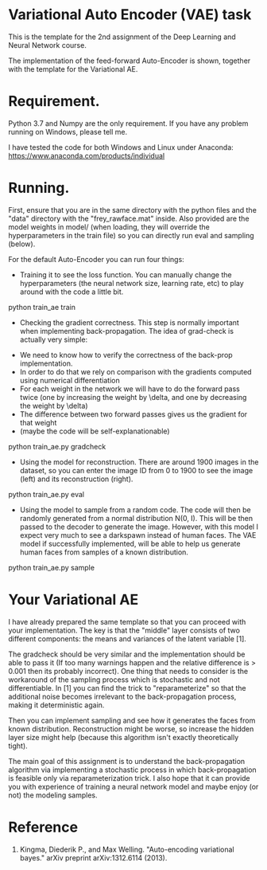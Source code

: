 # Variational Auto Encoder (VAE) task

This is the template for the 2nd assignment of the Deep Learning and Neural Network course.

The implementation of the feed-forward Auto-Encoder is shown, together with the template for the Variational AE.

# Requirement.

Python 3.7 and Numpy are the only requirement. If you have any problem running on Windows, please tell me. 

I have tested the code for both Windows and Linux under Anaconda: https://www.anaconda.com/products/individual 

# Running.

First, ensure that you are in the same directory with the python files and the "data" directory with the "frey_rawface.mat" inside. Also provided are the model weights in model/ (when loading, they will override the hyperparameters in the train file) so you can directly run eval and sampling (below).

For the default Auto-Encoder you can run four things:

- Training it to see the loss function. You can manually change the hyperparameters (the neural network size, learning rate, etc) to play around with the code a little bit.

python train_ae train

- Checking the gradient correctness. This step is normally important when implementing back-propagation. The idea of grad-check is actually very simple:

+ We need to know how to verify the correctness of the back-prop implementation.
+ In order to do that we rely on comparison with the gradients computed using numerical differentiation
+ For each weight in the network we will have to do the forward pass twice (one by increasing the weight by \delta, and one by decreasing the weight by \delta)
+ The difference between two forward passes gives us the gradient for that weight
+ (maybe the code will be self-explanationable)

python train_ae.py gradcheck

- Using the model for reconstruction. There are around 1900 images in the dataset, so you can enter the image ID from 0 to 1900 to see the image (left) and its reconstruction (right).

python train_ae.py eval

- Using the model to sample from a random code. The code will then be randomly generated from a normal distribution N(0, I). This will be then passed to the decoder to generate the image. However, with this model I expect very much to see a darkspawn instead of human faces. The VAE model if successfully implemented, will be able to help us generate human faces from samples of a known distribution. 
 
python train_ae.py sample

# Your Variational AE
I have already prepared the same template so that you can proceed with your implementation. The key is that the "middle" layer consists of two different components: the means and variances of the latent variable [1].  

The gradcheck should be very similar and the implementation should be able to pass it (If too many warnings happen and the relative difference is > 0.001 then its probably incorrect). One thing that needs to consider is the workaround of the sampling process which is stochastic and not differentiable. In [1] you can find the trick to "reparameterize" so that the additional noise becomes irrelevant to the back-propagation process, making it deterministic again. 

Then you can implement sampling and see how it generates the faces from known distribution. Reconstruction might be worse, so increase the hidden layer size might help (because this algorithm isn't exactly theoretically tight). 

The main goal of this assignment is to understand the back-propagation algorithm via implementing a stochastic process in which back-propagation is feasible only via reparameterization trick. I also hope that it can provide you with experience of training a neural network model and maybe enjoy (or not) the modeling samples.

# Reference
1. Kingma, Diederik P., and Max Welling. "Auto-encoding variational bayes." arXiv preprint arXiv:1312.6114 (2013).

